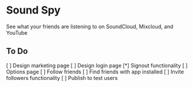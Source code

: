 # Sound Spy
See what your friends are listening to on SoundCloud, Mixcloud, and YouTube

## To Do
[ ] Design marketing page
[ ] Design login page
[*] Signout functionality
[ ] Options page
[ ] Follow friends
[ ] Find friends with app installed
[ ] Invite followers functionality
[ ] Publish to test users 
